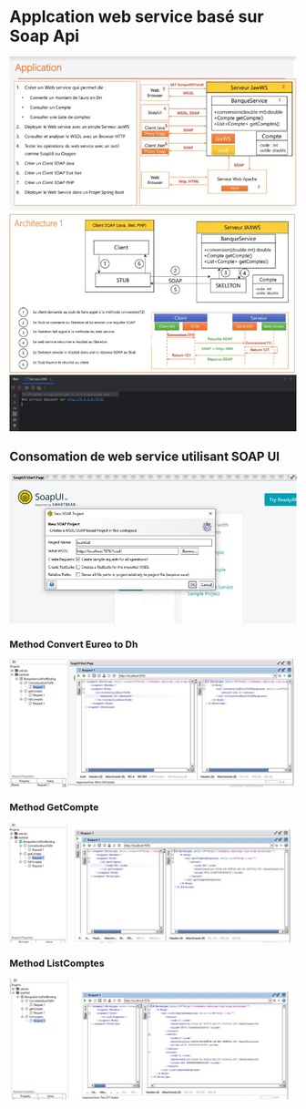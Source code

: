 <h1>Applcation web service basé sur Soap Api</h1>
<img src="Capture/Application.JPG">
<img src="Capture/Archeticture.JPG">
<img src="Capture/Deploy_ws.JPG">
<h2>Consomation de web service utilisant SOAP UI</h2>
<img src="Capture/ConsumeWSDLSOAPUI.JPG">
<h3>Method Convert Eureo to Dh</h3>
<img src="Capture/ConvertMethod.JPG">
<h3>Method GetCompte</h3>
<img src="Capture/getCompt.JPG">
<h3>Method ListComptes</h3>
<img src="Capture/ListComptes.JPG">
